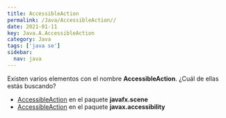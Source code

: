 ```yaml
---
title: AccessibleAction
permalink: /Java/AccessibleAction//
date: 2021-01-11
key: Java.A.AccessibleAction
category: Java
tags: ['java se']
sidebar: 
  nav: java
---
```


Existen varios elementos con el nombre **AccessibleAction**. ¿Cuál de ellas estás buscando?
<ul>
<li><a href="/Java/AccessibleAction-javafx-scene/">AccessibleAction</a> en el paquete <strong>javafx.scene</strong></li>
<li><a href="/Java/AccessibleAction-javax-accessibility/">AccessibleAction</a> en el paquete <strong>javax.accessibility</strong></li>
<ul>
